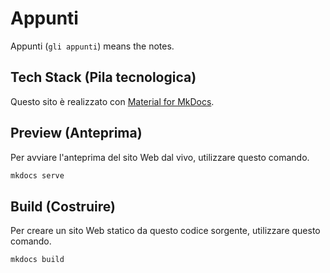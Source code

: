 # Appunti

Appunti (`gli appunti`) means the notes.

## Tech Stack (Pila tecnologica)

Questo sito è realizzato con [Material for MkDocs](https://squidfunk.github.io/mkdocs-material/).

## Preview (Anteprima)

Per avviare l'anteprima del sito Web dal vivo, utilizzare questo comando.

```bash
mkdocs serve
```

## Build (Costruire)

Per creare un sito Web statico da questo codice sorgente, utilizzare questo comando.

```bash
mkdocs build
```
